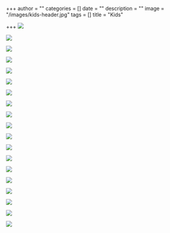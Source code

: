 +++
author = ""
categories = []
date = ""
description = ""
image = "/images/kids-header.jpg"
tags = []
title = "Kids"

+++
![](/images/img_0388.jpg)

![](/images/img_0433.jpg)

![](/images/img_0428.jpg)

![](/images/img_0400.jpg)

![](/images/img_0441-2.jpg)

![](/images/img_0446.jpg)

![](/images/img_0443.jpg)

![](/images/img_0144.jpg)

![](/images/img_5318.jpg)

![](/images/img_3069.jpg)

![](/images/img_3003.jpg)

![](/images/img_2982.jpg)

![](/images/img_3007.jpg)

![](/images/img_3035.jpg)

![](/images/img_2980.jpg)

![](/images/img_5513.jpg)

![](/images/img_6415.jpg)

![](/images/img_6442.jpg)

![](/images/img_6453.jpg)